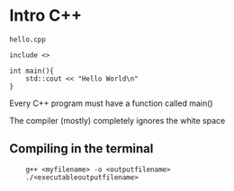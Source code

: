 # Intro C++

```
hello.cpp

include <>

int main(){
	std::cout << "Hello World\n"
}
```

Every C++ program must have a function called main()

The compiler (mostly) completely ignores the white space

## Compiling in the terminal
```
	g++ <myfilename> -o <outputfilename>
	./<executableoutputfilename>